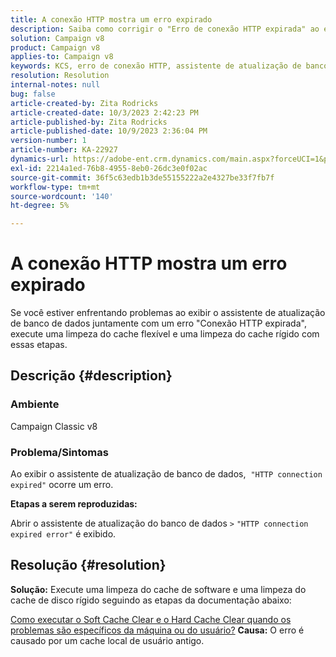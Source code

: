 ```yaml
---
title: A conexão HTTP mostra um erro expirado
description: Saiba como corrigir o "Erro de conexão HTTP expirada" ao exibir o assistente de atualização de banco de dados no Adobe Campaign Classic.
solution: Campaign v8
product: Campaign v8
applies-to: Campaign v8
keywords: KCS, erro de conexão HTTP, assistente de atualização de banco de dados, ACC v8
resolution: Resolution
internal-notes: null
bug: false
article-created-by: Zita Rodricks
article-created-date: 10/3/2023 2:42:23 PM
article-published-by: Zita Rodricks
article-published-date: 10/9/2023 2:36:04 PM
version-number: 1
article-number: KA-22927
dynamics-url: https://adobe-ent.crm.dynamics.com/main.aspx?forceUCI=1&pagetype=entityrecord&etn=knowledgearticle&id=f0bd8a0c-fb61-ee11-be6e-6045bd006268
exl-id: 2214a1ed-76b8-4955-8eb0-26dc3e0f02ac
source-git-commit: 36f5c63edb1b3de55155222a2e4327be33f7fb7f
workflow-type: tm+mt
source-wordcount: '140'
ht-degree: 5%

---
```


# A conexão HTTP mostra um erro expirado


Se você estiver enfrentando problemas ao exibir o assistente de atualização de banco de dados juntamente com um erro &quot;Conexão HTTP expirada&quot;, execute uma limpeza do cache flexível e uma limpeza do cache rígido com essas etapas.

## Descrição {#description}


### <b>Ambiente</b>

Campaign Classic v8



### <b>Problema/Sintomas</b>

Ao exibir o assistente de atualização de banco de dados,  `"HTTP connection expired"` ocorre um erro.

<b>Etapas a serem reproduzidas:</b>

Abrir o assistente de atualização do banco de dados `>`  `"HTTP connection expired error"` é exibido.


## Resolução {#resolution}

<b>Solução:</b>
Execute uma limpeza do cache de software e uma limpeza do cache de disco rígido seguindo as etapas da documentação abaixo:

[Como executar o Soft Cache Clear e o Hard Cache Clear quando os problemas são específicos da máquina ou do usuário?](https://experienceleague.adobe.com/docs/campaign-classic/using/getting-started/starting-with-adobe-campaign/faq/faq-campaign-config.html?lang=en#perform-soft-cache-clear)
<b>Causa:</b>
O erro é causado por um cache local de usuário antigo.

